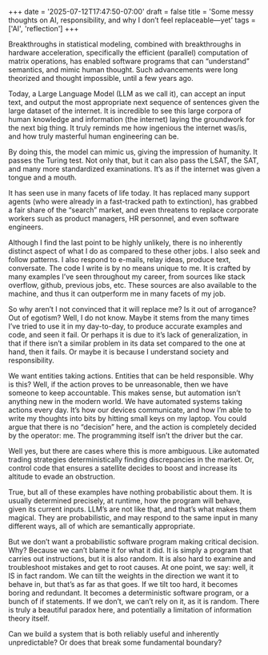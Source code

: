 +++
date = '2025-07-12T17:47:50-07:00'
draft = false
title = 'Some messy thoughts on AI, responsibility, and why I don’t feel replaceable—yet'
tags = ['AI', 'reflection']
+++

Breakthroughs in statistical modeling, combined with breakthroughs in hardware acceleration, specifically the efficient (parallel) computation of matrix operations, has enabled software programs that can “understand” semantics, and mimic human thought. Such advancements were long theorized and thought impossible, until a few years ago.

Today, a Large Language Model (LLM as we call it), can accept an input text, and output the most appropriate next sequence of sentences given the large dataset of the internet. It is incredible to see this large corpora of human knowledge and information (the internet) laying the groundwork for the next big thing. It truly reminds me how ingenious the internet was/is, and how truly masterful human engineering can be.

By doing this, the model can mimic us, giving the impression of humanity. It passes the Turing test. Not only that, but it can also pass the LSAT, the SAT, and many more standardized examinations. It’s as if the internet was given a tongue and a mouth.

It has seen use in many facets of life today. It has replaced many support agents (who were already in a fast-tracked path to extinction), has grabbed a fair share of the “search” market, and even threatens to replace corporate workers such as product managers, HR personnel, and even software engineers.

Although I find the last point to be highly unlikely, there is no inherently distinct aspect of what I do as compared to these other jobs. I also seek and follow patterns. I also respond to e-mails, relay ideas, produce text, conversate. The code I write is by no means unique to me. It is crafted by many examples I’ve seen throughout my career, from sources like stack overflow, github, previous jobs, etc. These sources are also available to the machine, and thus it can outperform me in many facets of my job.

So why aren’t I not convinced that it will replace me? Is it out of arrogance? Out of egotism? Well, I do not know. Maybe it stems from the many times I’ve tried to use it in my day-to-day, to produce accurate examples and code, and seen it fail. Or perhaps it is due to it’s lack of generalization, in that if there isn’t a similar problem in its data set compared to the one at hand, then it fails. Or maybe it is because I understand society and responsibility.

We want entities taking actions. Entities that can be held responsible. Why is this? Well, if the action proves to be unreasonable, then we have someone to keep accountable. This makes sense, but automation isn’t anything new in the modern world. We have automated systems taking actions every day. It’s how our devices communicate, and how I’m able to write my thoughts into bits by hitting small keys on my laptop. You could argue that there is no “decision” here, and the action is completely decided by the operator: me. The programming itself isn’t the driver but the car.

Well yes, but there are cases where this is more ambiguous. Like automated trading strategies deterministically finding discrepancies in the market. Or, control code that ensures a satellite decides to boost and increase its altitude to evade an obstruction.

True, but all of these examples have nothing probabilistic about them. It is usually determined precisely, at  runtime, how the program will behave, given its current inputs. LLM’s are not like that, and that’s what makes them magical. They are probabilistic, and may respond to the same input in many different ways, all of which are semantically appropriate.

But we don’t want a probabilistic software program making critical decision. Why? Because we can’t blame it for what it did. It is simply a program that carries out instructions, but it is also random. It is also hard to examine and troubleshoot mistakes and get to root causes. At one point, we say: well, it IS in fact random. We can tilt the weights in the direction we want it to behave in, but that’s as far as that goes. If we tilt too hard, it becomes boring and redundant. It becomes a deterministic software program, or a bunch of if statements. If we don’t, we can’t rely on it, as it is random. There is truly a beautiful paradox here, and potentially a limitation of information theory itself. 

Can we build a system that is both reliably useful and inherently unpredictable? Or does that break some fundamental boundary?
